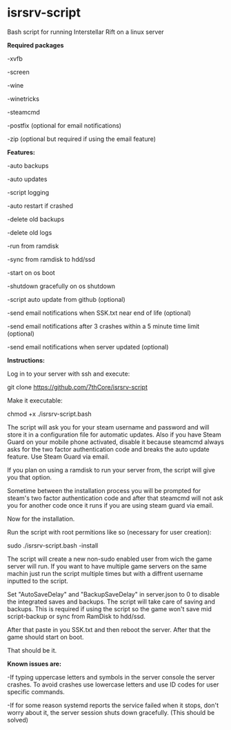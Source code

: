 # isrsrv-script
Bash script for running Interstellar Rift on a linux server

**Required packages**

-xvfb

-screen

-wine

-winetricks

-steamcmd

-postfix (optional for email notifications)

-zip (optional but required if using the email feature)

**Features:**

-auto backups

-auto updates

-script logging

-auto restart if crashed

-delete old backups

-delete old logs

-run from ramdisk

-sync from ramdisk to hdd/ssd

-start on os boot

-shutdown gracefully on os shutdown

-script auto update from github (optional)

-send email notifications when SSK.txt near end of life (optional)

-send email notifications after 3 crashes within a 5 minute time limit (optional)

-send email notifications when server updated (optional)

**Instructions:**

Log in to your server with ssh and execute:

git clone https://github.com/7thCore/isrsrv-script

Make it executable:

chmod +x ./isrsrv-script.bash

The script will ask you for your steam username and password and will store it in a configuration file for automatic updates. Also if you have Steam Guard on your mobile phone activated, disable it because steamcmd always asks for the two factor authentication code and breaks the auto update feature. Use Steam Guard via email.

If you plan on using a ramdisk to run your server from, the script will give you that option.

Sometime between the installation process you will be prompted for steam's two factor authentication code and after that steamcmd will not ask you for another code once it runs if you are using steam guard via email.

Now for the installation.

Run the script with root permitions like so (necessary for user creation):

sudo ./isrsrv-script.bash -install

The script will create a new non-sudo enabled user from wich the game server will run. If you want to have multiple game servers on the same machin just run the script multiple times but with a diffrent username inputted to the script.


Set "AutoSaveDelay" and "BackupSaveDelay" in server.json to 0 to disable the integrated saves and backups. The script will take care of saving and backups. This is required if using the script so the game won't save mid script-backup or sync from RamDisk to hdd/ssd.

After that paste in you SSK.txt and then reboot the server. After that the game should start on boot.

That should be it.

**Known issues are:**

-If typing uppercase letters and symbols in the server console the server crashes. To avoid crashes use lowercase letters and use ID codes for user specific commands.

-If for some reason systemd reports the service failed when it stops, don't worry about it, the server session shuts down gracefully. (This should be solved)
